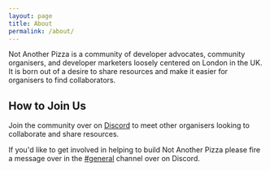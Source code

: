 ```yaml
---
layout: page
title: About
permalink: /about/
---
```


Not Another Pizza is a community of developer advocates, community organisers, and developer marketers loosely centered on London in the UK. It is born out of a desire to share resources and make it easier for organisers to find collaborators.

## How to Join Us

Join the community over on [Discord](https://discord.notanother.pizza) to meet other organisers looking to collaborate and share resources.

If you'd like to get involved in helping to build Not Another Pizza please fire a message over in the [#general](https://discord.com/channels/1346485469088714847/1346485469827043350) channel over on Discord.
